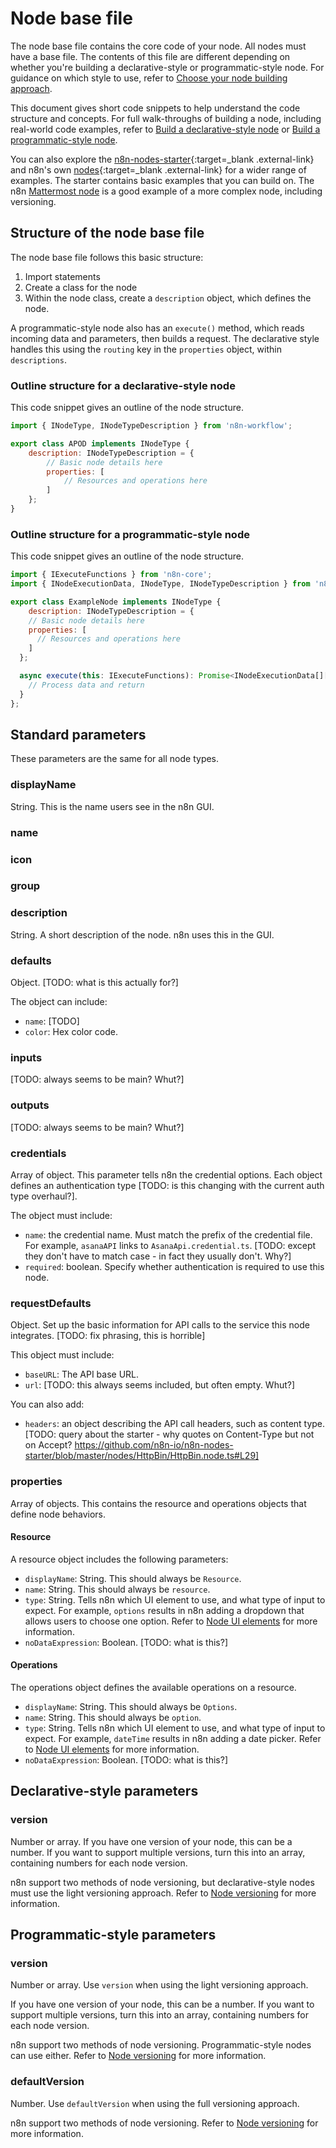# Node base file

The node base file contains the core code of your node. All nodes must have a base file. The contents of this file are different depending on whether you're building a declarative-style or programmatic-style node. For guidance on which style to use, refer to [Choose your node building approach](/integrations/creating-nodes/plan/choose-node-method/).

This document gives short code snippets to help understand the code structure and concepts. For full walk-throughs of building a node, including real-world code examples, refer to [Build a declarative-style node](/integrations/creating-nodes/build/declarative-style-node/) or [Build a programmatic-style node](/integrations/creating-nodes/build/programmatic-style-node/).

You can also explore the [n8n-nodes-starter](){:target=_blank .external-link} and n8n's own [nodes](https://github.com/n8n-io/n8n/tree/master/packages/nodes-base/nodes){:target=_blank .external-link} for a wider range of examples. The starter contains basic examples that you can build on. The n8n [Mattermost node](https://github.com/n8n-io/n8n/tree/master/packages/nodes-base/nodes/Mattermost) is a good example of a more complex node, including versioning.


## Structure of the node base file

The node base file follows this basic structure:

1. Import statements
2. Create a class for the node
3. Within the node class, create a `description` object, which defines the node.

A programmatic-style node also has an `execute()` method, which reads incoming data and parameters, then builds a request. The declarative style handles this using the `routing` key in the `properties` object, within `descriptions`.

### Outline structure for a declarative-style node

This code snippet gives an outline of the node structure. 

```js
import { INodeType, INodeTypeDescription } from 'n8n-workflow';

export class APOD implements INodeType {
	description: INodeTypeDescription = {
		// Basic node details here
		properties: [
			// Resources and operations here
		]
	};
}
```

### Outline structure for a programmatic-style node

This code snippet gives an outline of the node structure. 

```js
import { IExecuteFunctions } from 'n8n-core';
import { INodeExecutionData, INodeType, INodeTypeDescription } from 'n8n-workflow';

export class ExampleNode implements INodeType {
	description: INodeTypeDescription = {
    // Basic node details here
    properties: [
      // Resources and operations here
    ]
  };

  async execute(this: IExecuteFunctions): Promise<INodeExecutionData[][]> {
    // Process data and return
  }
};
```

## Standard parameters

These parameters are the same for all node types.

### displayName

String. This is the name users see in the n8n GUI.

### name

### icon

### group

### description

String. A short description of the node. n8n uses this in the GUI.

### defaults

Object. [TODO: what is this actually for?]

The object can include:

* `name`: [TODO]
* `color`: Hex color code.

### inputs

[TODO: always seems to be main? Whut?]

### outputs

[TODO: always seems to be main? Whut?]

### credentials

Array of object. This parameter tells n8n the credential options. Each object defines an authentication type [TODO: is this changing with the current auth type overhaul?].

The object must include:

* `name`: the credential name. Must match the prefix of the credential file. For example, `asanaAPI` links to `AsanaApi.credential.ts`. [TODO: except they don't have to match case - in fact they usually don't. Why?]
* `required`: boolean. Specify whether authentication is required to use this node.

### requestDefaults

Object. Set up the basic information for API calls to the service this node integrates. [TODO: fix phrasing, this is horrible]

This object must include:

* `baseURL`: The API base URL.
* `url`: [TODO: this always seems included, but often empty. Whut?]

You can also add:

* `headers`: an object describing the API call headers, such as content type. [TODO: query about the starter - why quotes on Content-Type but not on Accept? https://github.com/n8n-io/n8n-nodes-starter/blob/master/nodes/HttpBin/HttpBin.node.ts#L29]

### properties

Array of objects. This contains the resource and operations objects that define node behaviors.

#### Resource

A resource object includes the following parameters:

* `displayName`: String. This should always be `Resource`.
* `name`: String. This should always be `resource`.
* `type`: String. Tells n8n which UI element to use, and what type of input to expect. For example, `options` results in n8n adding a dropdown that allows users to choose one option. Refer to [Node UI elements](/integrations/creating-nodes/reference/ui-elements/) for more information.
* `noDataExpression`: Boolean. [TODO: what is this?]

#### Operations

The operations object defines the available operations on a resource.

* `displayName`: String. This should always be `Options`.
* `name`: String. This should always be `option`.
* `type`: String. Tells n8n which UI element to use, and what type of input to expect. For example, `dateTime` results in n8n adding a date picker. Refer to [Node UI elements](/integrations/creating-nodes/reference/ui-elements/) for more information.
* `noDataExpression`: Boolean. [TODO: what is this?]


## Declarative-style parameters

### version

Number or array. If you have one version of your node, this can be a number. If you want to support multiple versions, turn this into an array, containing numbers for each node version.

n8n support two methods of node versioning, but declarative-style nodes must use the light versioning approach. Refer to [Node versioning](/integrations/creating-nodes/plan/node-versioning/) for more information.

## Programmatic-style parameters


### version

Number or array. Use `version` when using the light versioning approach.

If you have one version of your node, this can be a number. If you want to support multiple versions, turn this into an array, containing numbers for each node version.

n8n support two methods of node versioning. Programmatic-style nodes can use either. Refer to [Node versioning](/integrations/creating-nodes/plan/node-versioning/) for more information.


### defaultVersion

Number. Use `defaultVersion` when using the full versioning approach.

n8n support two methods of node versioning. Refer to [Node versioning](/integrations/creating-nodes/plan/node-versioning/) for more information.

